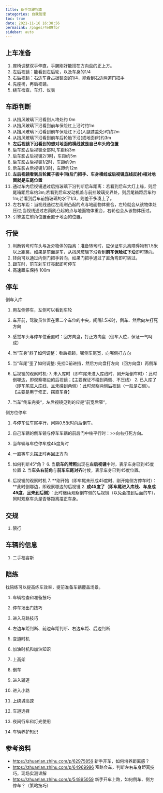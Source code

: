 ```yaml
---
title: 新手驾驶指南
categories: 自我管理
toc: true
date: 2021-11-16 16:38:56
permalink: /pages/4e89fb/
sidebar: auto
---
```




## 上车准备

1. 座椅调整双手伸直，手腕刚好能搭在方向盘的正上方。
2. 左后视镜：能看到左后轮，以及车身的1/4
3. 右后视镜：右边车身占据镜面的1/4，能看到右边两道门把手
4. 先座椅，再后视镜。
5. 绕车检查，车灯、仪表

## 车距判断

1. 从挡风玻璃下沿看到人垮处约 0m
2. 从挡风玻璃下沿看到前车保险杠上沿时约1m
3. 从挡风玻璃下沿看到前车保险杠下沿(人腿膝盖处)时约2m
4. 从挡风玻璃下沿看到前车后轮胎下沿(或地面)时约3m
5. **左后视镜下沿看到的想对地面的横线就是自己车头的位置**
6. 后车影占后视镜全部时,车距约3m
7. 后车影占后视镜2/3时，车距约5m
8. 后车影占后视镜1/2时，车距约9m
9. 后车影占后视镜1/3时，车距约12m
10. **左后视镜看到后轮翼子板中间(后门把手、车身横线或后视镜底线反射)相对地面就是车尾位置**
11. 通过车内后视镜透过后挡玻璃下沿判断后车距离：若看到后车大灯上缘，则后尾箱距后车约3m;若看到后车发动机盖与前挡玻璃交界处，则后尾箱距后车约1m;若看到后车前挡玻璃的水平1/3，则差不多凑上了。
12. 左右车距：当视线通过左雨刷凸起的点与地面物体重合，左轮就会从该物体处压过;当视线通过右雨刷凸起的点与地面物体重合，右轮也会从该物体压过。
13. 引擎盖左前角位置垂直于地面的位置。

## 行使

1. 判断转弯时车头与近旁物体的距离：准备转弯时，应保证车头离障碍物有1.5米以上距离，如果是前面是车，从挡风玻璃下沿看到**前车保险杠下沿**即可转向。
2. 转向可以通过内侧门把手转向，如果门把手通过了直角弯即可转过。
3. 跟车时，前车刹车灯亮起即可停车
4. 高速跟车保持 100m

## 停车

倒车入库

1. 用左侧停车，左侧可以看到车轮

2. 车开前，驾驶员位置在第二个车位的中央，间隔1.5米时，倒车、然后向左打死方向

3. 感觉车头与停车位垂直时：回方向盘，打正方向盘（倒车入位，保证一气呵成）

4. 当“车身”斜了如何调整：看后视镜，哪侧车尾宽，向哪侧打方向

5. 当“车尾”歪了如何调整: 先挂D前进挡，然后方向盘打左向（回方向盘）再倒车

6. 后视镜的观察时机:
   7. 	未入库时（即车尾未进入库线时、刚开始倒车时）：此时倒哪边，即观察哪边的后视镜；【主要保证不碰到两侧、不压线）
   2. 已入库了（即车尾进入库线、且未碰到两侧）：此时观察两侧后视镜（一般是右侧）。【主要是用于修正、摆直车身】

7. 当车”倒车完美“，左后视镜见到的应是”前宽后窄“。

   

侧方位停车

1. 与停车位车尾平行，间隔0.5米时向后倒车。

2. 自己车辆的倒车镜与停车车辆的前后门中柱平行时：>>向右打死方向。

3. 当车辆与车位停车成45度角时

4. 一直等车头摆正时再回正方向

5. 如何判断45°角？
   6. 		当**后车的牌照**出现在**左后视镜**中时，表示车身已到45度位置
   2. 当**车头右前角**与**前车车尾对齐**时候，表示车身已到45度位置。

6. 后视镜的观察时机
   7. 	**刚开始（即车尾未形成45度时、刚开始侧方停车时）：**此时倒哪边，即观察哪边的后视镜
   2. **成45度了（即车尾进入库线、车身成45度、且未到后侧）**：此时继续观察倒车侧的后视镜（以免会撞到后面的车），同时观察车头是否够距离摆正车身。


## 交规

1. 限行



## 车辆的信息

1. 二手福睿斯



## 陪练

找陪练可以提高练车效率，提前准备车辆覆盖场景。

1. 车辆检查和准备技巧

2. 停车场出门技巧

3. 进入马路技巧

4. 左边车距判断、前边车距判断、右边车距、后边判断

5. 变道时机

6. 加油时机和加油知识

7. 上高架

8. 倒车

9. 进入辅道

10. 进入小路

11. 上绕城高速

12. 车道选择

13. 夜间行车和灯光使用

14. 车辆养护知识

    



## 参考资料

- https://zhuanlan.zhihu.com/p/62975856 新手开车，如何培养距离感？
- https://zhuanlan.zhihu.com/p/64969996 窄路会车，判断左右车身距离技巧，现场实测详解
- https://zhuanlan.zhihu.com/p/54895059 新手开车上路，如何倒车、侧方停车？（策略技巧）

